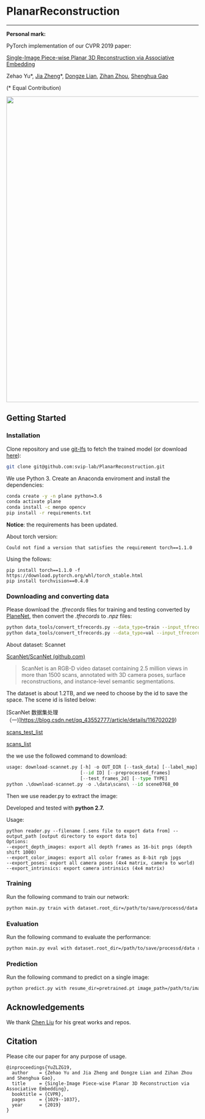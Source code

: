 # PlanarReconstruction

***

**Personal mark:**

PyTorch implementation of our CVPR 2019 paper:

[Single-Image Piece-wise Planar 3D Reconstruction via Associative Embedding](https://arxiv.org/pdf/1902.09777.pdf)

Zehao Yu\*,
[Jia Zheng](https://bertjiazheng.github.io/)\*,
[Dongze Lian](https://svip-lab.github.io/team/liandz.html),
[Zihan Zhou](https://faculty.ist.psu.edu/zzhou/Home.html),
[Shenghua Gao](http://sist.shanghaitech.edu.cn/sist_en/2018/0820/c3846a31775/page.htm)

(\* Equal Contribution)

<img src="misc/pipeline.jpg" width="800">

## Getting Started

### Installation

Clone repository and use [git-lfs](https://git-lfs.github.com/) to fetch the trained model (or download [here](https://drive.google.com/file/d/1Aa1Jb0CGpiYXKHeTwpXAwcwu_yEqdkte/view?usp=sharing)):

```bash
git clone git@github.com:svip-lab/PlanarReconstruction.git
```

We use Python 3. Create an Anaconda enviroment and install the dependencies:

```bash
conda create -y -n plane python=3.6
conda activate plane
conda install -c menpo opencv
pip install -r requirements.txt
```

**Notice**: the requirements has been updated.

About torch version:

```
Could not find a version that satisfies the requirement torch==1.1.0
```

Using the follows:

```
pip install torch==1.1.0 -f https://download.pytorch.org/whl/torch_stable.html
pip install torchvision==0.4.0
```



### Downloading and converting data

Please download the *.tfrecords* files for training and testing converted by [PlaneNet](https://github.com/art-programmer/PlaneNet), then convert the *.tfrecords* to *.npz* files:

```bash
python data_tools/convert_tfrecords.py --data_type=train --input_tfrecords_file=/path/to/planes_scannet_train.tfrecords --output_dir=/path/to/save/processd/data
python data_tools/convert_tfrecords.py --data_type=val --input_tfrecords_file=/path/to/planes_scannet_val.tfrecords --output_dir=/path/to/save/processd/data
```

About dataset: Scannet

[ScanNet/ScanNet (github.com)](https://github.com/ScanNet/ScanNet)

> ScanNet is an RGB-D video dataset containing 2.5 million views in more than 1500 scans, annotated with 3D camera poses, surface reconstructions, and instance-level semantic segmentations.

The dataset is about 1.2TB, and we need to choose by the id to save the space. The scene id is listed below:

[ScanNet 数据集处理（一)]https://blog.csdn.net/qq_43552777/article/details/116702029)

[scans_test_list](http://kaldir.vc.in.tum.de/scannet/v2/scans_test.txt)

[scans_list](http://kaldir.vc.in.tum.de/scannet/v2/scans.txt)

the we use the followed command to download:

```python
usage: download-scannet.py [-h] -o OUT_DIR [--task_data] [--label_map] [--v1]
                           [--id ID] [--preprocessed_frames]
                           [--test_frames_2d] [--type TYPE]
python .\download-scannet.py -o .\data\scans\ --id scene0768_00
```

Then we use reader.py to extract the image:

Developed and tested with **python 2.7.**

Usage:

```
python reader.py --filename [.sens file to export data from] --output_path [output directory to export data to]
Options:
--export_depth_images: export all depth frames as 16-bit pngs (depth shift 1000)
--export_color_images: export all color frames as 8-bit rgb jpgs
--export_poses: export all camera poses (4x4 matrix, camera to world)
--export_intrinsics: export camera intrinsics (4x4 matrix)
```

### Training

Run the following command to train our network:

```bash
python main.py train with dataset.root_dir=/path/to/save/processd/data
```

### Evaluation

Run the following command to evaluate the performance:

```bash
python main.py eval with dataset.root_dir=/path/to/save/processd/data resume_dir=/path/to/pretrained.pt dataset.batch_size=1
```

### Prediction

Run the following command to predict on a single image:

```bash
python predict.py with resume_dir=pretrained.pt image_path=/path/to/image
```

## Acknowledgements

We thank [Chen Liu](http://art-programmer.github.io/index.html) for his great works and repos.

## Citation

Please cite our paper for any purpose of usage.

```
@inproceedings{YuZLZG19,
  author    = {Zehao Yu and Jia Zheng and Dongze Lian and Zihan Zhou and Shenghua Gao},
  title     = {Single-Image Piece-wise Planar 3D Reconstruction via Associative Embedding},
  booktitle = {CVPR},
  pages     = {1029--1037},
  year      = {2019}
}
```

~~~

~~~
